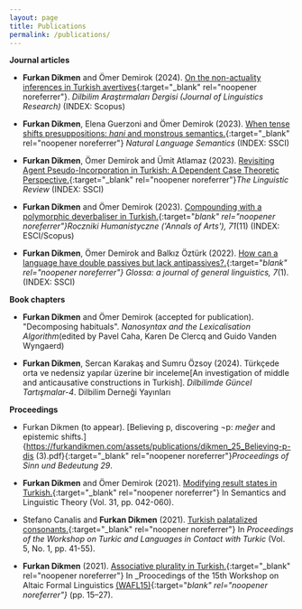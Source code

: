 ```yaml
---
layout: page
title: Publications
permalink: /publications/
---
```



**Journal articles**

- **Furkan Dikmen** and Ömer Demirok (2024). [On the non-actuality inferences in Turkish avertives](https://doi.org/10.18492/dad.1448720){:target="_blank" rel="noopener noreferrer"}. _Dilbilim Araştırmaları Dergisi (Journal of Linguistics Research)_ (INDEX: Scopus)

- **Furkan Dikmen**, Elena Guerzoni and Ömer Demirok (2023). [When tense shifts presuppositions: _hani_ and monstrous semantics.](https://doi.org/10.1007/s11050-023-09215-y){:target="_blank" rel="noopener noreferrer"} _Natural Language Semantics_ (INDEX: SSCI)
  
- **Furkan Dikmen**, Ömer Demirok and Ümit Atlamaz (2023). [Revisiting Agent Pseudo-Incorporation in Turkish: A Dependent Case Theoretic Perspective.](https://doi.org/10.1515/tlr-2023-2011){:target="_blank" rel="noopener noreferrer"}_The Linguistic Review_ (INDEX: SSCI)

- **Furkan Dikmen** and Ömer Demirok (2023). [Compounding with a polymorphic deverbaliser in Turkish.](https://doi.org/10.18290/rh237111-4s){:target="_blank" rel="noopener noreferrer"}_Roczniki Humanistyczne ('Annals of Arts')_, 71_(11) (INDEX: ESCI/Scopus)

- **Furkan Dikmen**, Ömer Demirok and Balkız Öztürk (2022). [How can a language have double passives but lack antipassives?.](https://www.glossa-journal.org/article/id/6553/){:target="_blank" rel="noopener noreferrer"} Glossa: a journal of general linguistics, 7_(1). (INDEX: SSCI)

**Book chapters**

- **Furkan Dikmen** and Ömer Demirok (accepted for publication). "Decomposing habituals". _Nanosyntax and the Lexicalisation Algorithm_(edited by Pavel Caha, Karen De Clercq and Guido Vanden Wyngaerd)

- **Furkan Dikmen**, Sercan Karakaş and Sumru Özsoy (2024). Türkçede orta ve nedensiz yapılar üzerine bir inceleme[An investigation of middle and anticausative constructions in Turkish]. _Dilbilimde Güncel Tartışmalar-4_. Dilbilim Derneği Yayınları


**Proceedings**

- Furkan Dikmen (to appear). [Believing p, discovering ¬p: _meğer_ and epistemic shifts.]{https://furkandikmen.com/assets/publications/dikmen_25_Believing-p-dis (3).pdf}{:target="_blank" rel="noopener noreferrer"}_Proceedings of Sinn und Bedeutung 29_.

- **Furkan Dikmen** and Ömer Demirok (2021). [Modifying result states in Turkish.](https://journals.linguisticsociety.org/proceedings/index.php/SALT/article/view/31.003){:target="_blank" rel="noopener noreferrer"} In Semantics and Linguistic Theory (Vol. 31, pp. 042-060).

- Stefano Canalis and **Furkan Dikmen** (2021). [Turkish palatalized consonants.](https://journals.linguisticsociety.org/proceedings/index.php/tu/article/view/4781){:target="_blank" rel="noopener noreferrer"} In _Proceedings of the Workshop on Turkic and Languages in Contact with Turkic_ (Vol. 5, No. 1, pp. 41-55).

- **Furkan Dikmen** (2021). [Associative plurality in Turkish.](https://furkandikmen.com/assets/publications/Associative_plurality_in_Turkish.pdf){:target="_blank" rel="noopener noreferrer"} In _Proocedings of the 15th Workshop on Altaic Formal Linguistics [(WAFL15)](http://mitwpl.mit.edu/catalog/mwpl93/){:target="_blank" rel="noopener noreferrer"}_ (pp. 15–27).
